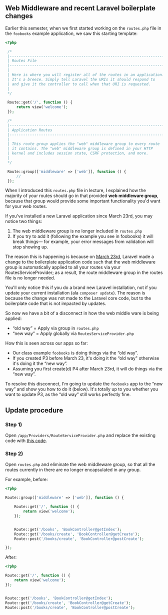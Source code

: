 ## Web Middleware and recent Laravel boilerplate changes

Earlier this semester, when we first started working on the `routes.php` file in the `foobooks` example application, we saw this starting template:

```php
<?php

 /*
 |--------------------------------------------------------------------------
 | Routes File
 |--------------------------------------------------------------------------
 |
 | Here is where you will register all of the routes in an application.
 | It's a breeze. Simply tell Laravel the URIs it should respond to
 | and give it the controller to call when that URI is requested.
 |
 */

 Route::get('/', function () {
     return view('welcome');
 });

 /*
 |--------------------------------------------------------------------------
 | Application Routes
 |--------------------------------------------------------------------------
 |
 | This route group applies the "web" middleware group to every route
 | it contains. The "web" middleware group is defined in your HTTP
 | kernel and includes session state, CSRF protection, and more.
 |
 */

 Route::group(['middleware' => ['web']], function () {
     //
 });
```

When I introduced this `routes.php` file in lecture, I explained how the majority of your routes should go in that provided **web middleware group**, because that group would provide some important functionality you'd want for your web routes.

If you've installed a new Laravel application since March 23rd, you may notice two things:

1. The web middleware group is no longer included in `routes.php`
2. If you try to add it (following the example you see in foobooks) it will break things&mdash; for example, your error messages from validation will stop showing up.

The reason this is happening is because on [March 23rd](https://github.com/laravel/laravel/commit/5c30c98db96459b4cc878d085490e4677b0b67ed), Laravel made a change to the boilerplate application code such that the web middleware group is automatically applied to all your routes via your RoutesServiceProvider; as a result, the route middleware group in the routes file is no longer needed.

You'll only notice this if you do a brand new Laravel installation, not if you update your current installation (ala `composer update`). The reason is because the change was not made to the Laravel core code, but to the boilerplate code that is not impacted by updates.

So now we have a bit of a disconnect in how the web middle ware is being applied:

+ &ldquo;old way&rdquo; = Apply via group in `routes.php`
+ &ldquo;new way&rdquo; = Apply globally via `RoutesServiceProvider.php`

How this is seen across our apps so far:
+ Our class example `foobooks` is doing things via the &ldquo;old way&rdquo;.
+ If you created P3 before March 23, it's doing it the &ldquo;old way" otherwise it's doing it the &ldquo;new way&rdquo;.
+ Assuming you first create(d) P4 after March 23rd, it will do things via the &ldquo;new way&rdquo;.

To resolve this disconnect, I'm going to update the `foobooks` app to the &ldquo;new way&rdquo; and show you how to do it (below). It's totally up to you whether you want to update P3, as the &ldquo;old way&rdquo; still works perfectly fine.


## Update procedure

### Step 1)
Open `/app/Providers/RouteServiceProvider.php` and replace the existing code with [this code](https://raw.githubusercontent.com/laravel/laravel/5c30c98db96459b4cc878d085490e4677b0b67ed/app/Providers/RouteServiceProvider.php).

### Step 2)
Open `routes.php` and eliminate the web middleware group, so that all the routes currently in there are no longer encapsulated in any group.

For example, before:

```php
<?php

Route::group(['middleware' => ['web']], function () {

    Route::get('/', function () {
        return view('welcome');
    });


    Route::get('/books', 'BookController@getIndex');
    Route::get('/books/create', 'BookController@getCreate');
    Route::post('/books/create', 'BookController@postCreate');

});
```

After:
```php
<?php

Route::get('/', function () {
    return view('welcome');
});


Route::get('/books', 'BookController@getIndex');
Route::get('/books/create', 'BookController@getCreate');
Route::post('/books/create', 'BookController@postCreate');
```
